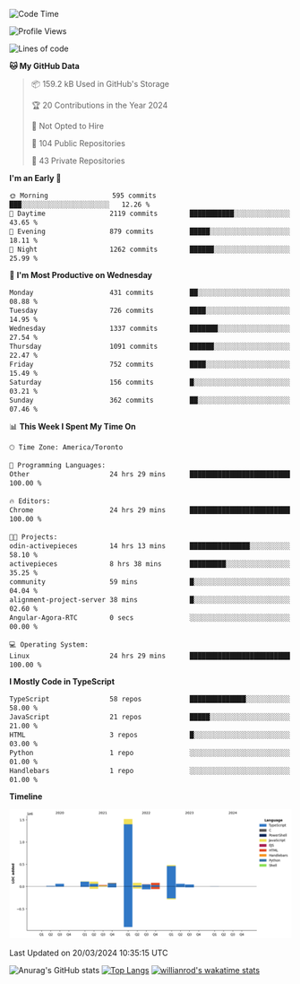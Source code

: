 <!--START_SECTION:waka-->
![Code Time](http://img.shields.io/badge/Code%20Time-1%2C322%20hrs%2043%20mins-blue)

![Profile Views](http://img.shields.io/badge/Profile%20Views-0-blue)

![Lines of code](https://img.shields.io/badge/From%20Hello%20World%20I%27ve%20Written-2.7%20million%20lines%20of%20code-blue)

**🐱 My GitHub Data** 

> 📦 159.2 kB Used in GitHub's Storage 
 > 
> 🏆 20 Contributions in the Year 2024
 > 
> 🚫 Not Opted to Hire
 > 
> 📜 104 Public Repositories 
 > 
> 🔑 43 Private Repositories 
 > 
**I'm an Early 🐤** 

```text
🌞 Morning                595 commits         ███░░░░░░░░░░░░░░░░░░░░░░   12.26 % 
🌆 Daytime                2119 commits        ███████████░░░░░░░░░░░░░░   43.65 % 
🌃 Evening                879 commits         █████░░░░░░░░░░░░░░░░░░░░   18.11 % 
🌙 Night                  1262 commits        ██████░░░░░░░░░░░░░░░░░░░   25.99 % 
```
📅 **I'm Most Productive on Wednesday** 

```text
Monday                   431 commits         ██░░░░░░░░░░░░░░░░░░░░░░░   08.88 % 
Tuesday                  726 commits         ████░░░░░░░░░░░░░░░░░░░░░   14.95 % 
Wednesday                1337 commits        ███████░░░░░░░░░░░░░░░░░░   27.54 % 
Thursday                 1091 commits        ██████░░░░░░░░░░░░░░░░░░░   22.47 % 
Friday                   752 commits         ████░░░░░░░░░░░░░░░░░░░░░   15.49 % 
Saturday                 156 commits         █░░░░░░░░░░░░░░░░░░░░░░░░   03.21 % 
Sunday                   362 commits         ██░░░░░░░░░░░░░░░░░░░░░░░   07.46 % 
```


📊 **This Week I Spent My Time On** 

```text
🕑︎ Time Zone: America/Toronto

💬 Programming Languages: 
Other                    24 hrs 29 mins      █████████████████████████   100.00 % 

🔥 Editors: 
Chrome                   24 hrs 29 mins      █████████████████████████   100.00 % 

🐱‍💻 Projects: 
odin-activepieces        14 hrs 13 mins      ███████████████░░░░░░░░░░   58.10 % 
activepieces             8 hrs 38 mins       █████████░░░░░░░░░░░░░░░░   35.25 % 
community                59 mins             █░░░░░░░░░░░░░░░░░░░░░░░░   04.04 % 
alignment-project-server 38 mins             █░░░░░░░░░░░░░░░░░░░░░░░░   02.60 % 
Angular-Agora-RTC        0 secs              ░░░░░░░░░░░░░░░░░░░░░░░░░   00.00 % 

💻 Operating System: 
Linux                    24 hrs 29 mins      █████████████████████████   100.00 % 
```

**I Mostly Code in TypeScript** 

```text
TypeScript               58 repos            ██████████████░░░░░░░░░░░   58.00 % 
JavaScript               21 repos            █████░░░░░░░░░░░░░░░░░░░░   21.00 % 
HTML                     3 repos             █░░░░░░░░░░░░░░░░░░░░░░░░   03.00 % 
Python                   1 repo              ░░░░░░░░░░░░░░░░░░░░░░░░░   01.00 % 
Handlebars               1 repo              ░░░░░░░░░░░░░░░░░░░░░░░░░   01.00 % 
```



**Timeline**

![Lines of Code chart](https://raw.githubusercontent.com/wise-introvert/wise-introvert/master/assets/bar_graph.png)


 Last Updated on 20/03/2024 10:35:15 UTC
<!--END_SECTION:waka-->

![Anurag's GitHub stats](https://github-readme-stats.vercel.app/api?username=wise-introvert&count_private=true&show_icons=true)
[![Top Langs](https://github-readme-stats.vercel.app/api/top-langs/?username=wise-introvert&langs_count=10)](https://github.com/anuraghazra/github-readme-stats)
[![willianrod's wakatime stats](https://github-readme-stats.vercel.app/api/wakatime?username=wiseintrovert)](https://github.com/anuraghazra/github-readme-stats)
